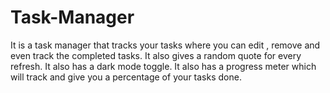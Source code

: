 # Task-Manager
It is a task manager that tracks your tasks where you can edit , remove and even track the completed tasks.
It also gives a random quote for every refresh.
It also has a dark mode toggle.
It also has a progress meter which will track and give you a percentage of your tasks done.
